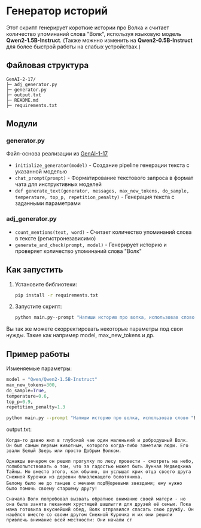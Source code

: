 # Генератор историй

Этот скрипт генерирует короткие истории про Волка и считает количество упоминаний слова "Волк", используя языковую модель **Qwen2-1.5B-Instruct**. (Также можнно изменить на **Qwen2-0.5B-Instruct** для более быстрой работы на слабых устройствах.)

## Файловая структура
```
GenAI-2-17/
├─ adj_generator.py
├─ generator.py
├─ output.txt
├─ README.md
├─ requirements.txt
```

## Модули
### generator.py
Файл-основа реализации из [GenAI-1-17](https://github.com/Kata9872/GenAI-1-17)
- ```initialize_generator(model)``` - Создание pipeline генерации текста с указанной моделью
- ```chat_prompt(prompt)``` - Форматирование текстового запроса в формат чата для инструктивных моделей
- ```def generate_text(generator, messages, max_new_tokens, do_sample, temperature, top_p, repetition_penalty)``` - Генерация текста с заданными параметрами

### adj_generator.py
- ```count_mentions(text, word)``` - Считает количество упоминаний слова в тексте (регистронезависимо)
- ```generate_and_check(prompt, model)``` - Генерирует историю и проверяет количество упоминаний слова "Волк"


## Как запустить
1. Установите библиотеки:
   ```bash
   pip install -r requirements.txt
2. Запустите скрипт:
   ```bash
   python main.py--prompt "Напиши историю про волка, использовав слово 'Волк' 3 раза"
   ```

Вы так же можете скорректировать некоторые параметры под свои нужды. Такие как например model, max_new_tokens и др.

## Пример работы
Изменяемые параметры:
```python
model = "Qwen/Qwen2-1.5B-Instruct"
max_new_tokens=300,
do_sample=True,
temperature=0.6,
top_p=0.9,
repetition_penalty=1.3
```
```bash
python main.py --prompt "Напиши историю про волка, использовав слово "Волк" 3 раза"
```
output.txt:
```
Когда-то давно жил в глубокой чае один маленький и добродушный Волк. Он был самым первым животным, которого когда-либо заметили люди. Его звали Белый Зверь или просто Добрым Волком.

Однажды вечером он решил прогулку по лесу провести - смотреть на небо, полюбопытствовать о том, что за гадостью может быть Лунная Медведкина Тайны. Но вместо этого, как обычно, он услышал крик отца своего друга Снежной Курочки из деревни близлежащего болотяниха.
Белому было не до танцев с мечами под明оревыми звездами; ему нужно было помочь своему старшему другу! 

Сначала Волк попробовал вызвать обратное внимание своей матери - но она была занята пеканием хрустящей шашлыгги для друзей её семьи. Пока мама готовила вкуснейший обед, Волк отправился спасать свою дружбу. Он нашёлся вместе со своим другом Снежной Курочка и их они решили привлечь внимание всей местности: Они начали ст
```

